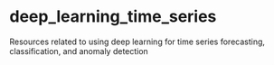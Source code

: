 # deep_learning_time_series
Resources related to using deep learning for time series forecasting, classification, and anomaly detection
